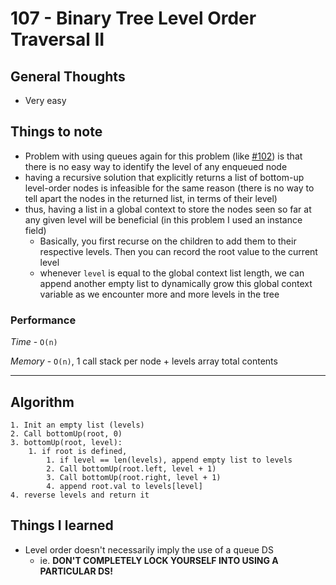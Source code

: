 # 107 - Binary Tree Level Order Traversal II

## General Thoughts
- Very easy

## Things to note
- Problem with using queues again for this problem (like [#102](https://leetcode.com/problems/binary-tree-level-order-traversal/description/)) is that there is no easy way to identify the level of any enqueued node
- having a recursive solution that explicitly returns a list of bottom-up level-order nodes is infeasible for the same reason (there is no way to tell apart the nodes in the returned list, in terms of their level)
- thus, having a list in a global context to store the nodes seen so far at any given level will be beneficial (in this problem I used an instance field)
    - Basically, you first recurse on the children to add them to their respective levels. Then you can record the root value to the current level
    - whenever `level` is equal to the global context list length, we can append another empty list to dynamically grow this global context variable as we encounter more and more levels in the tree

### Performance

*Time* - `O(n)`

*Memory* - `O(n)`, 1 call stack per node + levels array total contents

---

## Algorithm
```
1. Init an empty list (levels)
2. Call bottomUp(root, 0)
3. bottomUp(root, level):
    1. if root is defined,
        1. if level == len(levels), append empty list to levels
        2. Call bottomUp(root.left, level + 1)
        3. Call bottomUp(root.right, level + 1)
        4. append root.val to levels[level]
4. reverse levels and return it
```
## Things I learned
- Level order doesn't necessarily imply the use of a queue DS
    - ie. **DON'T COMPLETELY LOCK YOURSELF INTO USING A PARTICULAR DS!**